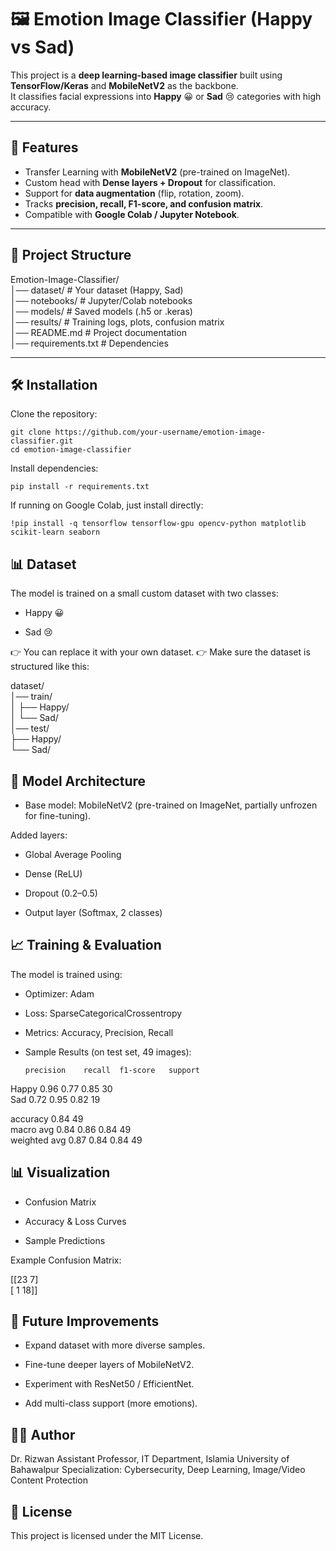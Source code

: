 # 🖼️ Emotion Image Classifier (Happy vs Sad)  

This project is a **deep learning-based image classifier** built using **TensorFlow/Keras** and **MobileNetV2** as the backbone.  
It classifies facial expressions into **Happy** 😀 or **Sad** 😢 categories with high accuracy.  

---

## 🚀 Features
- Transfer Learning with **MobileNetV2** (pre-trained on ImageNet).  
- Custom head with **Dense layers + Dropout** for classification.  
- Support for **data augmentation** (flip, rotation, zoom).  
- Tracks **precision, recall, F1-score, and confusion matrix**.  
- Compatible with **Google Colab / Jupyter Notebook**.  

---

## 📂 Project Structure
Emotion-Image-Classifier/  
│── dataset/ # Your dataset (Happy, Sad)  
│── notebooks/ # Jupyter/Colab notebooks  
│── models/ # Saved models (.h5 or .keras)  
│── results/ # Training logs, plots, confusion matrix  
│── README.md # Project documentation  
│── requirements.txt # Dependencies  

---

## 🛠️ Installation

Clone the repository:
```
git clone https://github.com/your-username/emotion-image-classifier.git
cd emotion-image-classifier
```

Install dependencies:
```
pip install -r requirements.txt
```
If running on Google Colab, just install directly:
```
!pip install -q tensorflow tensorflow-gpu opencv-python matplotlib scikit-learn seaborn
```

## 📊 Dataset

The model is trained on a small custom dataset with two classes:

* Happy 😀

* Sad 😢

👉 You can replace it with your own dataset.
👉 Make sure the dataset is structured like this:

dataset/  
│── train/  
│   ├── Happy/  
│   └── Sad/  
│── test/  
    ├── Happy/  
    └── Sad/  

## 🧠 Model Architecture

* Base model: MobileNetV2 (pre-trained on ImageNet, partially unfrozen for fine-tuning).

Added layers:

* Global Average Pooling

* Dense (ReLU)

* Dropout (0.2–0.5)

* Output layer (Softmax, 2 classes)

## 📈 Training & Evaluation

The model is trained using:

* Optimizer: Adam

* Loss: SparseCategoricalCrossentropy

* Metrics: Accuracy, Precision, Recall

* Sample Results (on test set, 49 images):

      precision    recall  f1-score   support

Happy         0.96        0.77        0.85          30  
Sad           0.72        0.95        0.82          19

accuracy                           0.84        49  
macro avg       0.84      0.86      0.84        49  
weighted avg    0.87      0.84      0.84        49  

## 📊 Visualization

* Confusion Matrix

* Accuracy & Loss Curves

* Sample Predictions

Example Confusion Matrix:

[[23   7]  
 [ 1  18]]

## 🔮 Future Improvements

* Expand dataset with more diverse samples.

* Fine-tune deeper layers of MobileNetV2.

* Experiment with ResNet50 / EfficientNet.

* Add multi-class support (more emotions).

## 🧑‍💻 Author

Dr. Rizwan
Assistant Professor, IT Department, Islamia University of Bahawalpur
Specialization: Cybersecurity, Deep Learning, Image/Video Content Protection

## 📜 License

This project is licensed under the MIT License.
